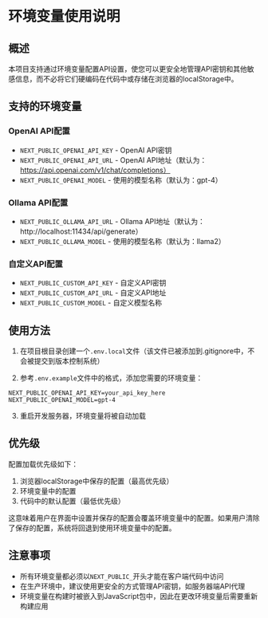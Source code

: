 # 环境变量使用说明

## 概述

本项目支持通过环境变量配置API设置，使您可以更安全地管理API密钥和其他敏感信息，而不必将它们硬编码在代码中或存储在浏览器的localStorage中。

## 支持的环境变量

### OpenAI API配置
- `NEXT_PUBLIC_OPENAI_API_KEY` - OpenAI API密钥
- `NEXT_PUBLIC_OPENAI_API_URL` - OpenAI API地址（默认为：https://api.openai.com/v1/chat/completions）
- `NEXT_PUBLIC_OPENAI_MODEL` - 使用的模型名称（默认为：gpt-4）

### Ollama API配置
- `NEXT_PUBLIC_OLLAMA_API_URL` - Ollama API地址（默认为：http://localhost:11434/api/generate）
- `NEXT_PUBLIC_OLLAMA_MODEL` - 使用的模型名称（默认为：llama2）

### 自定义API配置
- `NEXT_PUBLIC_CUSTOM_API_KEY` - 自定义API密钥
- `NEXT_PUBLIC_CUSTOM_API_URL` - 自定义API地址
- `NEXT_PUBLIC_CUSTOM_MODEL` - 自定义模型名称

## 使用方法

1. 在项目根目录创建一个`.env.local`文件（该文件已被添加到.gitignore中，不会被提交到版本控制系统）

2. 参考`.env.example`文件中的格式，添加您需要的环境变量：

```
NEXT_PUBLIC_OPENAI_API_KEY=your_api_key_here
NEXT_PUBLIC_OPENAI_MODEL=gpt-4
```

3. 重启开发服务器，环境变量将被自动加载

## 优先级

配置加载优先级如下：

1. 浏览器localStorage中保存的配置（最高优先级）
2. 环境变量中的配置
3. 代码中的默认配置（最低优先级）

这意味着用户在界面中设置并保存的配置会覆盖环境变量中的配置。如果用户清除了保存的配置，系统将回退到使用环境变量中的配置。

## 注意事项

- 所有环境变量都必须以`NEXT_PUBLIC_`开头才能在客户端代码中访问
- 在生产环境中，建议使用更安全的方式管理API密钥，如服务器端API代理
- 环境变量在构建时被嵌入到JavaScript包中，因此在更改环境变量后需要重新构建应用